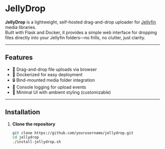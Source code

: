 # JellyDrop

**JellyDrop** is a lightweight, self-hosted drag-and-drop uploader for [Jellyfin](https://jellyfin.org) media libraries.  
Built with Flask and Docker, it provides a simple web interface for dropping files directly into your Jellyfin folders—no frills, no clutter, just clarity.

---

## Features

- 📁 Drag-and-drop file uploads via browser
- 🐳 Dockerized for easy deployment
- 🔒 Bind-mounted media folder integration
- 🧾 Console logging for upload events
- 🎨 Minimal UI with ambient styling (customizable)

---

## Installation

1. **Clone the repository**  
   ```bash
   git clone https://github.com/yourusername/jellydrop.git
   cd jellydrop
   ./install-jellydrop.sh
